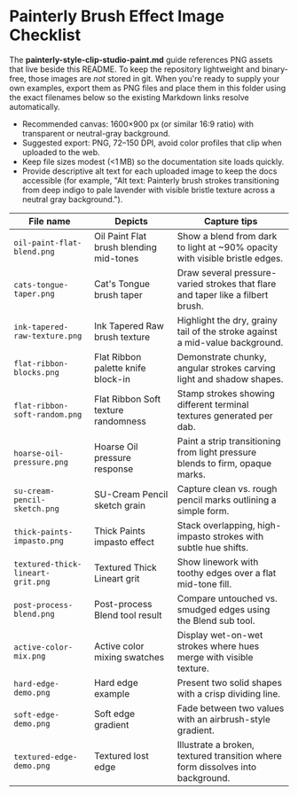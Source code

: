 # Painterly Brush Effect Image Checklist

The **painterly-style-clip-studio-paint.md** guide references PNG assets that live beside this
README. To keep the repository lightweight and binary-free, those images are _not_ stored in git.
When you're ready to supply your own examples, export them as PNG files and place them in this
folder using the exact filenames below so the existing Markdown links resolve automatically.

- Recommended canvas: 1600×900 px (or similar 16:9 ratio) with transparent or neutral-gray
  background.
- Suggested export: PNG, 72–150 DPI, avoid color profiles that clip when uploaded to the web.
- Keep file sizes modest (<1 MB) so the documentation site loads quickly.
- Provide descriptive alt text for each uploaded image to keep the docs accessible (for example,
  "Alt text: Painterly brush strokes transitioning from deep indigo to pale lavender with visible
  bristle texture across a neutral gray background.").

| File name | Depicts | Capture tips |
| --- | --- | --- |
| `oil-paint-flat-blend.png` | Oil Paint Flat brush blending mid-tones | Show a blend from dark to light at ~90% opacity with visible bristle edges. |
| `cats-tongue-taper.png` | Cat's Tongue brush taper | Draw several pressure-varied strokes that flare and taper like a filbert brush. |
| `ink-tapered-raw-texture.png` | Ink Tapered Raw brush texture | Highlight the dry, grainy tail of the stroke against a mid-value background. |
| `flat-ribbon-blocks.png` | Flat Ribbon palette knife block-in | Demonstrate chunky, angular strokes carving light and shadow shapes. |
| `flat-ribbon-soft-random.png` | Flat Ribbon Soft texture randomness | Stamp strokes showing different terminal textures generated per dab. |
| `hoarse-oil-pressure.png` | Hoarse Oil pressure response | Paint a strip transitioning from light pressure blends to firm, opaque marks. |
| `su-cream-pencil-sketch.png` | SU-Cream Pencil sketch grain | Capture clean vs. rough pencil marks outlining a simple form. |
| `thick-paints-impasto.png` | Thick Paints impasto effect | Stack overlapping, high-impasto strokes with subtle hue shifts. |
| `textured-thick-lineart-grit.png` | Textured Thick Lineart grit | Show linework with toothy edges over a flat mid-tone fill. |
| `post-process-blend.png` | Post-process Blend tool result | Compare untouched vs. smudged edges using the Blend sub tool. |
| `active-color-mix.png` | Active color mixing swatches | Display wet-on-wet strokes where hues merge with visible texture. |
| `hard-edge-demo.png` | Hard edge example | Present two solid shapes with a crisp dividing line. |
| `soft-edge-demo.png` | Soft edge gradient | Fade between two values with an airbrush-style gradient. |
| `textured-edge-demo.png` | Textured lost edge | Illustrate a broken, textured transition where form dissolves into background. |
